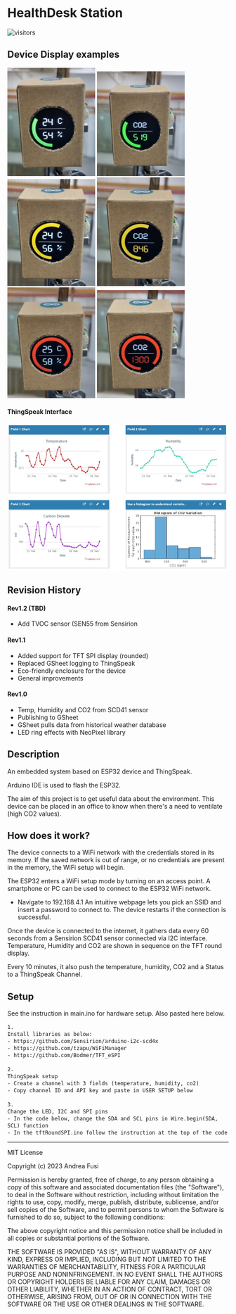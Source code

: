 # HealthDesk Station

![visitors](https://visitor-badge.glitch.me/badge?page_id=fusiandrea28.HealthDeskStation&left_color=green&right_color=red)

## Device Display examples
<img src="https://github.com/fusiandrea28/HealthDeskStation/blob/main/green1.jpg" alt="LowCo2" width="200"/> <img src="https://github.com/fusiandrea28/HealthDeskStation/blob/main/green2.jpg" alt="LowCo2" width="200"/> <img src="https://github.com/fusiandrea28/HealthDeskStation/blob/main/yellow1.jpg" alt="MidCo2" width="200"/> <img src="https://github.com/fusiandrea28/HealthDeskStation/blob/main/yellow2.jpg" alt="MidCo2" width="200"/> <img src="https://github.com/fusiandrea28/HealthDeskStation/blob/main/red1.jpg" alt="HighCo2" width="200"/> <img src="https://github.com/fusiandrea28/HealthDeskStation/blob/main/red2.jpg" alt="HighCo2" width="200"/>

#### ThingSpeak Interface
<img src="https://github.com/fusiandrea28/HealthDeskStation/blob/main/ThingSpeakChannel.jpg" alt="ThingSpeak Channel" width="800"/>

## Revision History

#### Rev1.2 (TBD)
- Add TVOC sensor (SEN55 from Sensirion

#### Rev1.1
- Added support for TFT SPI display (rounded)
- Replaced GSheet logging to ThingSpeak
- Eco-friendly enclosure for the device
- General improvements

#### Rev1.0
- Temp, Humidity and CO2 from SCD41 sensor
- Publishing to GSheet
- GSheet pulls data from historical weather database
- LED ring effects with NeoPixel library

## Description
An embedded system based on ESP32 device and ThingSpeak.

Arduino IDE is used to flash the ESP32.

The aim of this project is to get useful data about the environment.
This device can be placed in an office to know when there's a need to ventilate (high CO2 values).

## How does it work?

The device connects to a WiFi network with the credentials stored in its memory. 
If the saved network is out of range, or no credentials are present in the memory, the WiFi setup will begin.

The ESP32 enters a WiFi setup mode by turning on an access point.
A smartphone or PC can be used to connect to the ESP32 WiFi network. 
- Navigate to 192.168.4.1
An intuitive webpage lets you pick an SSID and insert a password to connect to.
The device restarts if the connection is successful.

Once the device is connected to the internet, it gathers data every 60 seconds from a Sensirion SCD41 sensor connected via I2C interface.
Temperature, Humidity and CO2 are shown in sequence on the TFT round display.

Every 10 minutes, it also push the temperature, humidity, CO2 and a Status to a ThingSpeak Channel.

## Setup

See the instruction in main.ino for hardware setup. Also pasted here below.

	1.
	Install libraries as below:
	- https://github.com/Sensirion/arduino-i2c-scd4x
	- https://github.com/tzapu/WiFiManager
	- https://github.com/Bodmer/TFT_eSPI
	
	2.
	ThingSpeak setup
	- Create a channel with 3 fields (temperature, humidity, co2)
	- Copy channel ID and API key and paste in USER SETUP below
	
	3.
	Change the LED, I2C and SPI pins
	- In the code below, change the SDA and SCL pins in Wire.begin(SDA, SCL) function
	- In the tftRoundSPI.ino follow the instruction at the top of the code
  
--------

MIT License

Copyright (c) 2023 Andrea Fusi

Permission is hereby granted, free of charge, to any person obtaining a copy
of this software and associated documentation files (the "Software"), to deal
in the Software without restriction, including without limitation the rights
to use, copy, modify, merge, publish, distribute, sublicense, and/or sell
copies of the Software, and to permit persons to whom the Software is
furnished to do so, subject to the following conditions:

The above copyright notice and this permission notice shall be included in all
copies or substantial portions of the Software.

THE SOFTWARE IS PROVIDED "AS IS", WITHOUT WARRANTY OF ANY KIND, EXPRESS OR
IMPLIED, INCLUDING BUT NOT LIMITED TO THE WARRANTIES OF MERCHANTABILITY,
FITNESS FOR A PARTICULAR PURPOSE AND NONINFRINGEMENT. IN NO EVENT SHALL THE
AUTHORS OR COPYRIGHT HOLDERS BE LIABLE FOR ANY CLAIM, DAMAGES OR OTHER
LIABILITY, WHETHER IN AN ACTION OF CONTRACT, TORT OR OTHERWISE, ARISING FROM,
OUT OF OR IN CONNECTION WITH THE SOFTWARE OR THE USE OR OTHER DEALINGS IN THE
SOFTWARE.
